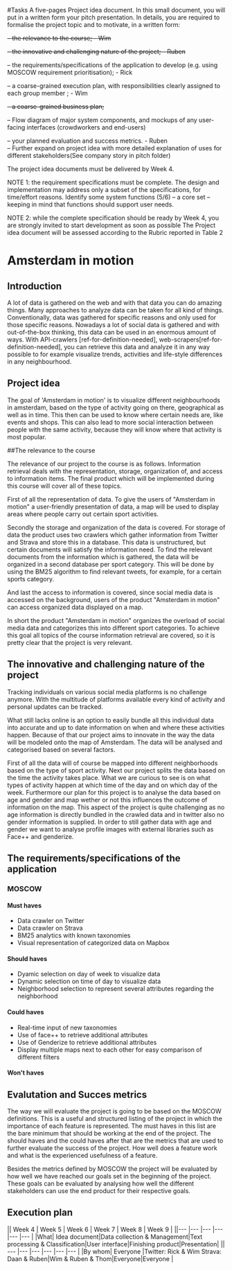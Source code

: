 #Tasks
A five-pages Project idea document. In this small document, you will put in a written
form your pitch presentation. In details, you are required to formalise the project topic and
to motivate, in a written form:

<s>– the relevance to the course; - Wim</s>

<s>– the innovative and challenging nature of the project; - Ruben</s>

– the requirements/specifications of the application to develop (e.g. using MOSCOW
requirement prioritisation); - Rick

– a coarse-grained execution plan, with responsibilities clearly assigned to each group
member ; - Wim

<s>– a coarse-grained business plan;</s>

– Flow diagram of major system components, and mockups of any user-facing interfaces
(crowdworkers and end-users)

– your planned evaluation and success metrics. - Ruben  
– Further expand on project idea with more detailed explanation of uses for different stakeholders(See company story in pitch folder)

The project idea documents must be delivered by Week 4.

NOTE 1: the requirement specifications must be complete. The design and implementation
may address only a subset of the specifications, for time/effort reasons. Identify some system
functions (5/6) – a core set – keeping in mind that functions should support user needs.

NOTE 2: while the complete specification should be ready by Week 4, you are strongly
invited to start development as soon as possible
The Project idea document will be assessed according to the Rubric reported in Table 2

# Amsterdam in motion

## Introduction

A lot of data is gathered on the web and with that data you can do amazing things. Many approaches to analyze data can be taken for all kind of things. Conventionally, data was gathered for specific reasons and only used for those specific reasons. Nowadays a lot of social data is gathered and with out-of-the-box thinking, this data can be used in an enormous amount of ways. With API-crawlers [ref-for-definition-needed], web-scrapers[ref-for-definition-needed], you can retrieve this data and analyze it in any way possible to for example visualize trends, activities and life-style differences in any neighbourhood.

## Project idea
The goal of 'Amsterdam in motion' is to visualize different neighbourhoods in amsterdam, based on the type of activity going on there, geographical as well as in time. This then can be used to know where certain needs are, like events and shops. This can also lead to more social interaction between people with the same activity, because they will know where that activity is most popular.

##The relevance to the course

The relevance of our project to the course is as follows. Information retrieval deals with the representation, storage, organization of, and access to information items. The final product which will be implemented during this course will cover all of these topics.

First of all the representation of data. To give the users of "Amsterdam in motion" a user-friendly presentation of data, a map will be used to display areas where people carry out certain sport activities.

Secondly the storage and organization of the data is covered. For storage of data the product uses two crawlers which gather information from Twitter and Strava and store this in a database.  This data is unstructured, but certain documents will satisfy the information need. To find the relevant documents from the information which is gathered, the data will be organized in a second database per sport category. This will be done by using the BM25 algorithm to find relevant tweets, for example, for a certain sports category.

And last the access to information is covered, since social media data is accessed on the background, users of the product "Amsterdam in motion" can access organized data displayed on a map.

In short the product "Amsterdam in motion" organizes the overload of social media data and categorizes this into different sport categories. To achieve this goal all topics of the course information retrieval are covered, so it is pretty clear that the project is very relevant.


## The innovative and challenging nature of the project
Tracking individuals on various social media platforms is no challenge anymore.
With the multitude of platforms available every kind of activity and personal
updates can be tracked.

What still lacks online is an option to easily bundle
all this individual data into accurate and up to date information on when and
where these activities happen. Because of that our project aims to innovate in
the way the data will be modeled onto the map of Amsterdam. The data will be
analysed and categorised based on several factors.

First of all the data will of course be mapped into different neighborhoods
based on the type of sport activity. Next our project splits the data based on
the time the activity takes place. What we are curious to see is on what types
of activity happen at which time of the day and on which day of the week.
Furthermore our plan for this project is to analyse the data based on age and
gender and map wether or not this influences the outcome of information on the
map. This aspect of the project is quite challenging as no age information is
directly bundled in the crawled data and in twitter also no gender information
is supplied. In order to still gather data with age and gender we want to
analyse profile images with external libraries such as Face++ and genderize.

## The requirements/specifications of the application

### MOSCOW

#### Must haves

- Data crawler on Twitter
- Data crawler on Strava
- BM25 analytics with known taxonomies
- Visual representation of categorized data on Mapbox

#### Should haves

- Dyamic selection on day of week to visualize data
- Dynamic selection on time of day to visualize data
- Neighborhood selection to represent several attributes regarding the neighborhood

#### Could haves

- Real-time input of new taxonomies
- Use of face++ to retrieve additional attributes
- Use of Genderize to retrieve additional attributes
- Display multiple maps next to each other for easy comparison of different filters

#### Won't haves

## Evalutation and Succes metrics
The way we will evaluate the project is going to be based on the MOSCOW
definitions. This is a useful and structured listing of the project in which
the importance of each feature is represented. The must haves in this list
are the bare minimum that should be working at the end of the project. The
should haves and the could haves after that are the metrics that are used to
further evaluate the success of the project. How well does a feature work and
what is the experienced usefulness of a feature.

Besides the metrics defined by MOSCOW the project will be evaluated by how well
we have reached our goals set in the beginning of the project. These goals can
be evaluated by analysing how well the different stakeholders can use the end
product for their respective goals.



## Execution plan
||  Week 4 	|  Week 5 	| Week 6  	| Week 7  	| Week 8  	| Week 9	|
||---		|---		|---		|---		|---		|---		|
|What| Idea document|Data collection & Management|Text processing & Classification|User interface|Finishing product|Presentation|
|| ---		|---   		|---   		|---   		|---   		|---		|
|By whom| Everyone  |Twitter: Rick & Wim Strava: Daan & Ruben|Wim & Ruben & Thom|Everyone|Everyone   |